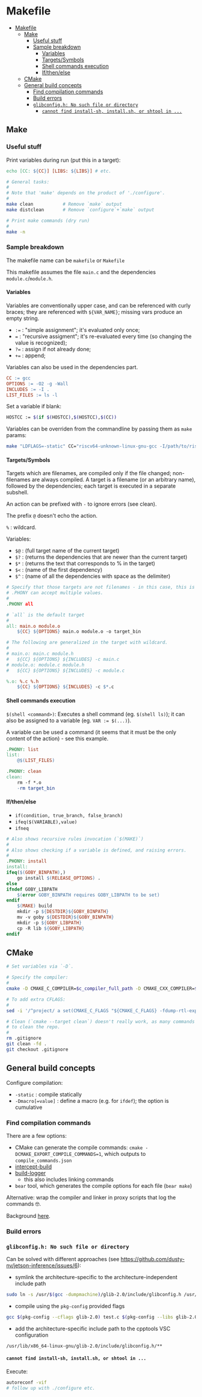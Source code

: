 # Makefile

- [Makefile](#makefile)
  - [Make](#make)
    - [Useful stuff](#useful-stuff)
    - [Sample breakdown](#sample-breakdown)
      - [Variables](#variables)
      - [Targets/Symbols](#targetssymbols)
      - [Shell commands execution](#shell-commands-execution)
      - [If/then/else](#ifthenelse)
  - [CMake](#cmake)
  - [General build concepts](#general-build-concepts)
    - [Find compilation commands](#find-compilation-commands)
    - [Build errors](#build-errors)
    - [`glibconfig.h: No such file or directory`](#glibconfigh-no-such-file-or-directory)
      - [`cannot find install-sh, install.sh, or shtool in ...`](#cannot-find-install-sh-installsh-or-shtool-in-)

## Make

### Useful stuff

Print variables during run (put this in a target):

```makefile
echo [CC: ${CC}] [LIBS: ${LIBS}] # etc.
```

```sh
# General tasks:
#
# Note that 'make' depends on the product of './configure'.
#
make clean           # Remove `make` output
make distclean       # Remove `configure`+`make` output

# Print make commands (dry run)
#
make -n
```

### Sample breakdown

The makefile name can be `makefile` or `Makefile`

This makefile assumes the file `main.c` and the dependencies `module.c`/`module.h`.

#### Variables

Variables are conventionally upper case, and can be referenced with curly braces; they are referenced with `${VAR_NAME}`; missing vars produce an empty string.

- `:=` : "simple assignment"; it's evaluated only once;
- `=`  : "recursive assigment"; it's re-evaluated every time (so changing the value is recognized);
- `?=` : assign if not already done;
- `+=` : append;

Variables can also be used in the dependencies part.

```makefile
CC := gcc
OPTIONS := -O2 -g -Wall
INCLUDES := -I .
LIST_FILES := ls -l
```

Set a variable if blank:

```sh
HOSTCC := $(if $(HOSTCC),$(HOSTCC),$(CC))
```

Variables can be overriden from the commandline by passing them as `make` params:

```sh
make "LDFLAGS=-static" CC="riscv64-unknown-linux-gnu-gcc -I/path/to/riscv-gnu-toolchain/riscv-gcc/zlib -L/path/to/riscv-gnu-toolchain/riscv-gcc/zlib"
```

#### Targets/Symbols

Targets which are filenames, are compiled only if the file changed; non-filenames are always compiled.
A target is a filename (or an arbitrary name), followed by the dependencies; each target is executed in a separate subshell.

An action can be prefixed with `-` to ignore errors (see clean).

The prefix `@` doesn't echo the action.

`%` : wildcard.

Variables:

- `$@` : (full target name of the current target)
- `$?` : (returns the dependencies that are newer than the current target)
- `$*` : (returns the text that corresponds to % in the target)
- `$<` : (name of the first dependency)
- `$^` : (name of all the dependencies with space as the delimiter)

```makefile
# Specify that those targets are not filenames - in this case, this is optional.
# .PHONY can accept multiple values.
#
.PHONY all

# `all` is the default target
#
all: main.o module.o
	${CC} ${OPTIONS} main.o module.o -o target_bin

# The following are generalized in the target with wildcard.
#
# main.o: main.c module.h
# 	${CC} ${OPTIONS} ${INCLUDES} -c main.c
# module.o: module.c module.h
# 	${CC} ${OPTIONS} ${INCLUDES} -c module.c

%.o: %.c %.h
	${CC} ${OPTIONS} ${INCLUDES} -c $*.c
```

#### Shell commands execution

`$(shell <command>)`: Executes a shell command (eg. `$(shell ls)`); it can also be assigned to a variable (eg. `VAR := $(...)`).

A variable can be used a command (it seems that it must be the only content of the action) - see this example.

```makefile
.PHONY: list
list:
	@$(LIST_FILES)

.PHONY: clean
clean:
	rm -f *.o
	-rm target_bin
```

#### If/then/else

- `if(condition, true_branch, false_branch)`
- `ifeq($(VARIABLE),value)`
- `ifneq`

```makefile
# Also shows recursive rules invocation (`$(MAKE)`)
#
# Also shows checking if a variable is defined, and raising errors.
#
.PHONY: install
install:
ifeq($(GOBY_BINPATH),)
	go install $(RELEASE_OPTIONS) .
else
ifndef GOBY_LIBPATH
	$(error GOBY_BINPATH requires GOBY_LIBPATH to be set)
endif
	$(MAKE) build
	mkdir -p ${DESTDIR}${GOBY_BINPATH}
	mv -v goby ${DESTDIR}${GOBY_BINPATH}
	mkdir -p ${GOBY_LIBPATH}
	cp -R lib ${GOBY_LIBPATH}
endif
```

## CMake

```sh
# Set variables via `-D`.

# Specify the compiler:
#
cmake -D CMAKE_C_COMPILER=$c_compiler_full_path -D CMAKE_CXX_COMPILER=$cpp_compiler_full_path $project_path

# To add extra CFLAGS:
#
sed -i '/^project/ a set(CMAKE_C_FLAGS "${CMAKE_C_FLAGS} -fdump-rtl-expand")' CMakeLists.txt

# Clean (`cmake --target clean`) doesn't really work, as many commands may be issued. Best thing is
# to clean the repo.
#
rm .gitignore
git clean -fd .
git checkout .gitignore
```

## General build concepts

Configure compilation:

- `-static`         : compile statically
- `-Dmacro[=value]` : define a macro (e.g. for `ifdef`); the option is cumulative

### Find compilation commands

There are a few options:

- CMake can generate the compile commands: `cmake -DCMAKE_EXPORT_COMPILE_COMMANDS=1`, which outputs to `compile_commands.json`
- [intercept-build](https://github.com/immunant/c2rust#-with-intercept-build)
- [build-logger](https://github.com/Ericsson/codechecker/tree/master/analyzer/tools/build-logger)
  - this also includes linking commands
- `bear` tool, which generates the compile options for each file (`bear make`)

Alternative: wrap the compiler and linker in proxy scripts that log the commands 🤓.

Background [here](https://immunant.com/blog/2020/01/quake3).

### Build errors

### `glibconfig.h: No such file or directory`

Can be solved with different approaches (see https://github.com/dusty-nv/jetson-inference/issues/6):

- symlink the architecture-specific to the architecture-independent include path

```sh
sudo ln -s /usr/$(gcc -dumpmachine)/glib-2.0/include/glibconfig.h /usr/include/glib-2.0/
```

- compile using the `pkg-config` provided flags

```sh
gcc $(pkg-config --cflags glib-2.0) test.c $(pkg-config --libs glib-2.0)
```

- add the architecture-specific include path to the cpptools VSC configuration

```
/usr/lib/x86_64-linux-gnu/glib-2.0/include/glibconfig.h/**
```

#### `cannot find install-sh, install.sh, or shtool in ...`

Execute:

```sh
autoreconf -vif
# follow up with ./configure etc.
```
